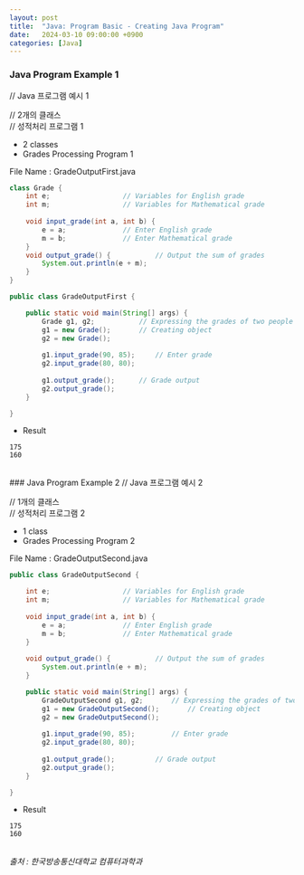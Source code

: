 ```yaml
---
layout: post
title:  "Java: Program Basic - Creating Java Program"
date:   2024-03-10 09:00:00 +0900
categories: [Java]
---
```


### Java Program Example 1   
// Java 프로그램 예시 1   
   
// 2개의 클래스   
// 성적처리 프로그램 1   
- 2 classes   
- Grades Processing Program 1   
   
File Name : GradeOutputFirst.java   
   
```java
class Grade {
	int e;					// Variables for English grade
	int m;					// Variables for Mathematical grade
	
	void input_grade(int a, int b) {
		e = a;				// Enter English grade
		m = b;				// Enter Mathematical grade
	}
	void output_grade() {			// Output the sum of grades
		System.out.println(e + m);
	}
}

public class GradeOutputFirst {

	public static void main(String[] args) {
		Grade g1, g2;			// Expressing the grades of two people
		g1 = new Grade();		// Creating object
		g2 = new Grade();
		
		g1.input_grade(90, 85);		// Enter grade
		g2.input_grade(80, 80);
		
		g1.output_grade();		// Grade output
		g2.output_grade();
	}

}
```
   
- Result   
   
```
175
160
```
   
<br />
### Java Program Example 2   
// Java 프로그램 예시 2   
   
// 1개의 클래스   
// 성적처리 프로그램 2   
- 1 class   
- Grades Processing Program 2   
   
File Name : GradeOutputSecond.java   
   
```java
public class GradeOutputSecond {

	int e;					// Variables for English grade
	int m;					// Variables for Mathematical grade
	
	void input_grade(int a, int b) {
		e = a;				// Enter English grade
		m = b;				// Enter Mathematical grade
	}
	
	void output_grade() {			// Output the sum of grades
		System.out.println(e + m);
	}

	public static void main(String[] args) {
		GradeOutputSecond g1, g2;		// Expressing the grades of two people
		g1 = new GradeOutputSecond();		// Creating object
		g2 = new GradeOutputSecond();
		
		g1.input_grade(90, 85);			// Enter grade
		g2.input_grade(80, 80);
		
		g1.output_grade();			// Grade output
		g2.output_grade();
	}

}
```
   
- Result   
   
```
175
160
```
   
<br />
<cite>출처 : 한국방송통신대학교 컴퓨터과학과</cite>
